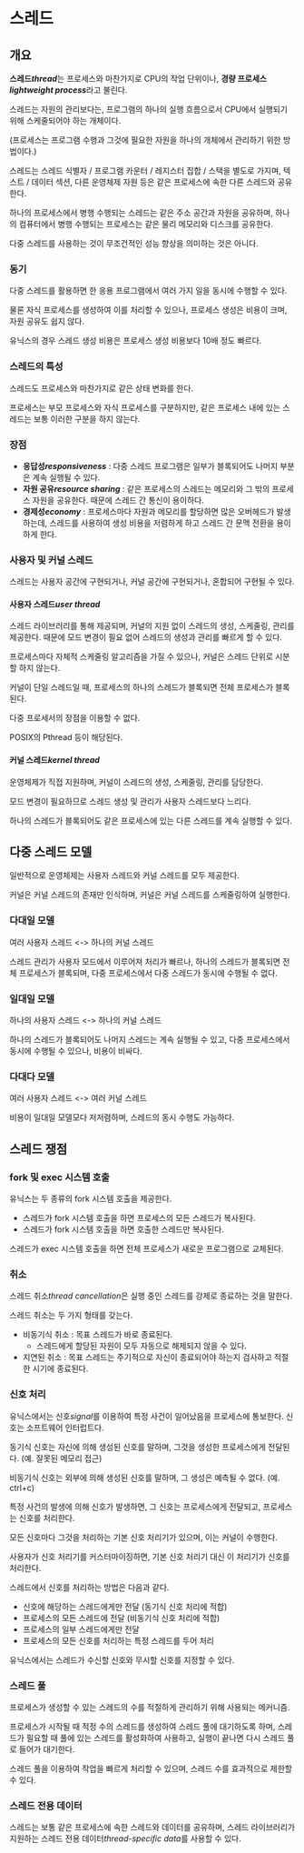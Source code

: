 # 스레드

## 개요

**스레드*thread***는 프로세스와 마찬가지로 CPU의 작업 단위이나, **경량 프로세스*lightweight process***라고 불린다.

스레드는 자원의 관리보다는, 프로그램의 하나의 실행 흐름으로서 CPU에서 실행되기 위해 스케줄되어야 하는 개체이다.

(프로세스는 프로그램 수행과 그것에 필요한 자원을 하나의 개체에서 관리하기 위한 방법이다.)

스레드는 스레드 식별자 / 프로그램 카운터 / 레지스터 집합 / 스택을 별도로 가지며, 텍스트 / 데이터 섹션, 다른 운영체제 자원 등은 같은 프로세스에 속한 다른 스레드와 공유한다.

하나의 프로세스에서 병행 수행되는 스레드는 같은 주소 공간과 자원을 공유하며, 하나의 컴퓨터에서 병행 수행되는 프로세스는 같은 물리 메모리와 디스크를 공유한다.

다중 스레드를 사용하는 것이 무조건적인 성능 향상을 의미하는 것은 아니다.

### 동기

다중 스레드를 활용하면 한 응용 프로그램에서 여러 가지 일을 동시에 수행할 수 있다.

물론 자식 프로세스를 생성하여 이를 처리할 수 있으나, 프로세스 생성은 비용이 크며, 자원 공유도 쉽지 않다.

유닉스의 경우 스레드 생성 비용은 프로세스 생성 비용보다 10배 정도 빠르다.

### 스레드의 특성

스레드도 프로세스와 마찬가지로 같은 상태 변화를 한다.

프로세스는 부모 프로세스와 자식 프로세스를 구분하지만, 같은 프로세스 내에 있는 스레드는 보통 이러한 구분을 하지 않는다.

### 장점

- **응답성*responsiveness*** : 다중 스레드 프로그램은 일부가 블록되어도 나머지 부분은 계속 실행될 수 있다.
- **자원 공유*resource sharing*** : 같은 프로세스의 스레드는 메모리와 그 밖의 프로세스 자원을 공유한다. 때문에 스레드 간 통신이 용이하다.
- **경제성*economy*** : 프로세스마다 자원과 메모리를 할당하면 많은 오버헤드가 발생하는데, 스레드를 사용하여 생성 비용을 저렴하게 하고 스레드 간 문맥 전환을 용이하게 한다.

### 사용자 및 커널 스레드

스레드는 사용자 공간에 구현되거나, 커널 공간에 구현되거나, 혼합되어 구현될 수 있다.

#### 사용자 스레드*user thread*

스레드 라이브러리를 통해 제공되며, 커널의 지원 없이 스레드의 생성, 스케줄링, 관리를 제공한다. 때문에 모드 변경이 필요 없어 스레드의 생성과 관리를 빠르게 할 수 있다.

프로세스마다 자체적 스케줄링 알고리즘을 가질 수 있으나, 커널은 스레드 단위로 시분할 하지 않는다.

커널이 단일 스레드일 때, 프로세스의 하나의 스레드가 블록되면 전체 프로세스가 블록된다.

다중 프로세서의 장점을 이용할 수 없다.

POSIX의 Pthread 등이 해당된다.

#### 커널 스레드*kernel thread*

운영체제가 직접 지원하며, 커널이 스레드의 생성, 스케줄링, 관리를 담당한다.

모드 변경이 필요하므로 스레드 생성 및 관리가 사용자 스레드보다 느리다.

하나의 스레드가 블록되어도 같은 프로세스에 있는 다른 스레드를 계속 실행할 수 있다.

## 다중 스레드 모델

일반적으로 운영체제는 사용자 스레드와 커널 스레드를 모두 제공한다.

커널은 커널 스레드의 존재만 인식하며, 커널은 커널 스레드를 스케줄링하여 실행한다.

### 다대일 모델

여러 사용자 스레드 <-> 하나의 커널 스레드

스레드 관리가 사용자 모드에서 이루어져 처리가 빠르나, 하나의 스레드가 블록되면 전체 프로세스가 블록되며, 다중 프로세스에서 다중 스레드가 동시에 수행될 수 없다.

### 일대일 모델

하나의 사용자 스레드 <-> 하나의 커널 스레드

하나의 스레드가 블록되어도 나머지 스레드는 계속 실행될 수 있고, 다중 프로세스에서 동시에 수행될 수 있으나, 비용이 비싸다.

### 다대다 모델

여러 사용자 스레드 <-> 여러 커널 스레드

비용이 일대일 모델모다 저저렴하며, 스레드의 동시 수행도 가능하다.

## 스레드 쟁점

### fork 및 exec 시스템 호출

유닉스는 두 종류의 fork 시스템 호출을 제공한다.

- 스레드가 fork 시스템 호출을 하면 프로세스의 모든 스레드가 복사된다.
- 스레드가 fork 시스템 호출을 하면 호출한 스레드만 복사된다.

스레드가 exec 시스템 호출을 하면 전체 프로세스가 새로운 프로그램으로 교체된다.

### 취소

스레드 취소*thread cancellation*은 실행 중인 스레드를 강제로 종료하는 것을 말한다.

스레드 취소는 두 가지 형태를 갖는다.

- 비동기식 취소 : 목표 스레드가 바로 종료된다.
  - 스레드에게 할당된 자원이 모두 자동으로 해제되지 않을 수 있다.
- 지연된 취소 : 목표 스레드는 주기적으로 자신이 종료되어야 하는지 검사하고 적절한 시기에 종료된다.

### 신호 처리

유닉스에서는 신호*signal*를 이용하여 특정 사건이 일어났음을 프로세스에 통보한다. 신호는 소프트웨어 인터럽트다.

동기식 신호는 자신에 의해 생성된 신호를 말하며, 그것을 생성한 프로세스에게 전달된다. (예. 잘못된 메모리 접근)

비동기식 신호는 외부에 의해 생성된 신호를 말하며, 그 생성은 예측될 수 없다. (예. ctrl+c)

특정 사건의 발생에 의해 신호가 발생하면, 그 신호는 프로세스에게 전달되고, 프로세스는 신호를 처리한다.

모든 신호마다 그것을 처리하는 기본 신호 처리기가 있으며, 이는 커널이 수행한다.

사용자가 신호 처리기를 커스터마이징하면, 기본 신호 처리기 대신 이 처리기가 신호를 처리한다.

스레드에서 신호를 처리하는 방법은 다음과 같다.

- 신호에 해당하는 스레드에게만 전달 (동기식 신호 처리에 적합)
- 프로세스의 모든 스레드에 전달 (비동기식 신호 처리에 적합)
- 프로세스의 일부 스레드에게만 전달
- 프로세스의 모든 신호를 처리하는 특정 스레드를 두어 처리

유닉스에서는 스레드가 수신할 신호와 무시할 신호를 지정할 수 있다.

### 스레드 풀

프로세스가 생성할 수 있는 스레드의 수를 적절하게 관리하기 위해 사용되는 메커니즘.

프로세스가 시작될 때 적정 수의 스레드를 생성하여 스레드 풀에 대기하도록 하며, 스레드가 필요할 때 풀에 있는 스레드를 활성화하여 사용하고, 실행이 끝나면 다시 스레드 풀로 들어가 대기한다.

스레드 풀을 이용하여 작업을 빠르게 처리할 수 있으며, 스레드 수를 효과적으로 제한할 수 있다.

### 스레드 전용 데이터

스레드는 보통 같은 프로세스에 속한 스레드와 데이터를 공유하며, 스레드 라이브러리가 지원하는 스레드 전용 데이터*thread-specific data*를 사용할 수 있다.